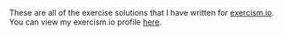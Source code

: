 These are all of the exercise solutions that I have written for [exercism.io](https://exercism.io). You can view my exercism.io profile [here](https://exercism.io/profiles/jlcrochet).

